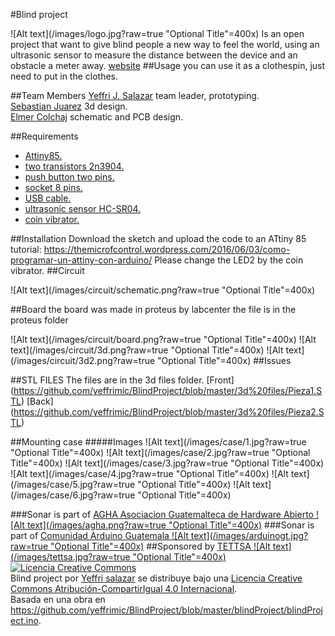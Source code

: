 ﻿
#Blind project

![Alt text](/images/logo.jpg?raw=true "Optional Title"=400x)
Is an open project that want to give blind people a new way to feel the world, using an ultrasonic sensor to measure the distance between the device and an obstacle a meter away.
[website](https://yeffrimic.github.io/proyectos/sonar.html)
##Usage
you can use it as a clothespin, just need to put in the clothes.

##Team Members
[Yeffri J. Salazar](https://yeffrimic.github.io) team leader, prototyping.<br>
[Sebastian Juarez](https://jucamake.wordpress.com) 3d design.<br>
[Elmer Colchaj](https://www.facebook.com/E.R.C.G.X) schematic and PCB design.<br>

##Requirements
* [Attiny85.](http://www.ebay.com/itm/10PCS-ATTINY13A-PU-ATTINY13A-DIP8-IC-MCU-AVR-1K-FLASH-20MHZ-ATMEL-NEW-/191674226371)
* [two transistors 2n3904.](http://www.ebay.com/itm/100Pcs-2N3904-TO-92-NPN-General-Purpose-Transistor-/381374819086?hash=item58cbb5eb0e:g:UwoAAOxyyFhTeDDy)
* [push button two pins.](http://www.ebay.com/itm/100pcs-2pins-Tactile-Push-Button-Switch-Tact-Switch-6X6X5mm-Momentary-/291613157808?hash=item43e57fa9b0:g:LG4AAOSwQaJXRdV2)
* [socket 8 pins.](http://www.ebay.com/itm/10PCS-8-Pins-DIP-IC-Sockets-Adaptor-Solder-Type-Socket-/161009224443?hash=item257ce5cafb:g:xaQAAOxyhodRzwOe)
* [USB cable.](http://www.ebay.com/itm/10Pcs-USB2-0-Type-A-Plug-4-pin-Male-Adapter-Connector-jack-Black-Plastic-Cover-/272041592227?hash=item3f56f145a3:g:auQAAOSwiYFXHd-g)
* [ultrasonic sensor HC-SR04.](http://www.ebay.com/itm/5pcs-Ultrasonic-Module-HC-SR04-Distance-Measuring-Transducer-Sensor-for-Arduino-/381374789471?hash=item58cbb5775f:g:Rd0AAOxySoJTWL-h)
* [coin vibrator.](http://www.ebay.com/itm/3V-DC-Coin-Sized-Vibration-Motor-10mm-x-3-3mm-x2-Atmel-AVR-Arduino-/131671891439?hash=item1ea8419def:g:liMAAOSwHQ9WUpaR)


##Installation
Download the sketch and upload the code to an ATtiny 85<br />
tutorial: https://themicrofcontrol.wordpress.com/2016/06/03/como-programar-un-attiny-con-arduino/
Please change the LED2 by the coin vibrator.
##Circuit

![Alt text](/images/circuit/schematic.png?raw=true "Optional Title"=400x)

##Board
 the board was made in proteus by labcenter the file is in the proteus folder
 
![Alt text](/images/circuit/board.png?raw=true "Optional Title"=400x)
![Alt text](/images/circuit/3d.png?raw=true "Optional Title"=400x)
![Alt text](/images/circuit/3d2.png?raw=true "Optional Title"=400x)
##Issues

##STL FILES
The files are in the 3d files folder.
[Front] (https://github.com/yeffrimic/BlindProject/blob/master/3d%20files/Pieza1.STL)
[Back] (https://github.com/yeffrimic/BlindProject/blob/master/3d%20files/Pieza2.STL)


##Mounting case
#####Images
![Alt text](/images/case/1.jpg?raw=true "Optional Title"=400x)
![Alt text](/images/case/2.jpg?raw=true "Optional Title"=400x)
![Alt text](/images/case/3.jpg?raw=true "Optional Title"=400x)
![Alt text](/images/case/4.jpg?raw=true "Optional Title"=400x)
![Alt text](/images/case/5.jpg?raw=true "Optional Title"=400x)
![Alt text](/images/case/6.jpg?raw=true "Optional Title"=400x)







###Sonar is part of [AGHA Asociacion Guatemalteca de Hardware Abierto  ![Alt text](/images/agha.png?raw=true "Optional Title"=400x)](https://www.facebook.com/hardwaregt)
###Sonar is part of [Comunidad Arduino Guatemala  ![Alt text](/images/arduinogt.jpg?raw=true "Optional Title"=400x)](https://www.facebook.com/ArduinoGuatemala)
##Sponsored by [TETTSA ![Alt text](/images/tettsa.jpg?raw=true "Optional Title"=400x)](https://www.facebook.com/Electronica-Tettsa-336404033108589/?fref=ts)
<a rel="license" href="http://creativecommons.org/licenses/by-sa/4.0/"><img alt="Licencia Creative Commons" style="border-width:0" src="https://i.creativecommons.org/l/by-sa/4.0/88x31.png" /></a><br /><span xmlns:dct="http://purl.org/dc/terms/" property="dct:title">Blind project</span> por <a xmlns:cc="http://creativecommons.org/ns#" href="https://github.com/yeffrimic/BlindProject" property="cc:attributionName" rel="cc:attributionURL">Yeffri salazar</a> se distribuye bajo una <a rel="license" href="http://creativecommons.org/licenses/by-sa/4.0/">Licencia Creative Commons Atribución-CompartirIgual 4.0 Internacional</a>.<br />Basada en una obra en <a xmlns:dct="http://purl.org/dc/terms/" href="https://github.com/yeffrimic/BlindProject/blob/master/blindProject/blindProject.ino" rel="dct:source">https://github.com/yeffrimic/BlindProject/blob/master/blindProject/blindProject.ino</a>.
